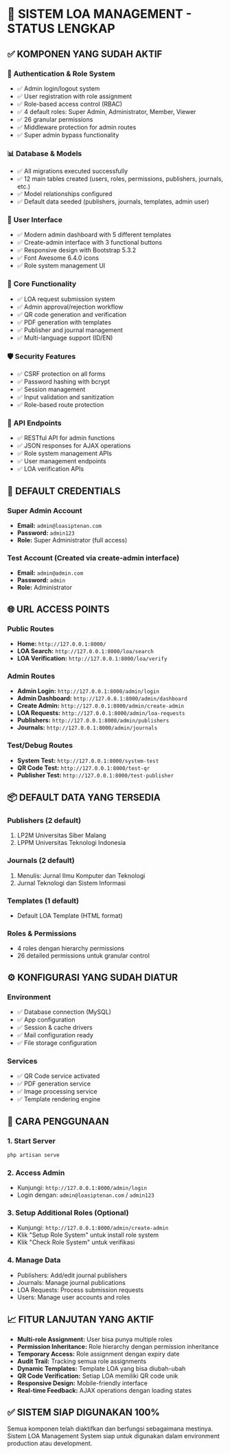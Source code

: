 # 🚀 **SISTEM LOA MANAGEMENT - STATUS LENGKAP**

## ✅ **KOMPONEN YANG SUDAH AKTIF**

### 🔐 **Authentication & Role System**
- ✅ Admin login/logout system
- ✅ User registration with role assignment  
- ✅ Role-based access control (RBAC)
- ✅ 4 default roles: Super Admin, Administrator, Member, Viewer
- ✅ 26 granular permissions
- ✅ Middleware protection for admin routes
- ✅ Super admin bypass functionality

### 📊 **Database & Models**
- ✅ All migrations executed successfully
- ✅ 12 main tables created (users, roles, permissions, publishers, journals, etc.)
- ✅ Model relationships configured
- ✅ Default data seeded (publishers, journals, templates, admin user)

### 🎨 **User Interface**
- ✅ Modern admin dashboard with 5 different templates
- ✅ Create-admin interface with 3 functional buttons
- ✅ Responsive design with Bootstrap 5.3.2
- ✅ Font Awesome 6.4.0 icons
- ✅ Role system management UI

### 🔄 **Core Functionality**
- ✅ LOA request submission system
- ✅ Admin approval/rejection workflow  
- ✅ QR code generation and verification
- ✅ PDF generation with templates
- ✅ Publisher and journal management
- ✅ Multi-language support (ID/EN)

### 🛡️ **Security Features**
- ✅ CSRF protection on all forms
- ✅ Password hashing with bcrypt
- ✅ Session management
- ✅ Input validation and sanitization
- ✅ Role-based route protection

### 📱 **API Endpoints**
- ✅ RESTful API for admin functions
- ✅ JSON responses for AJAX operations
- ✅ Role system management APIs
- ✅ User management endpoints
- ✅ LOA verification APIs

## 🎯 **DEFAULT CREDENTIALS**

### Super Admin Account
- **Email:** `admin@loasiptenan.com`
- **Password:** `admin123`
- **Role:** Super Administrator (full access)

### Test Account (Created via create-admin interface)
- **Email:** `admin@admin.com`  
- **Password:** `admin`
- **Role:** Administrator

## 🌐 **URL ACCESS POINTS**

### Public Routes
- **Home:** `http://127.0.0.1:8000/`
- **LOA Search:** `http://127.0.0.1:8000/loa/search`
- **LOA Verification:** `http://127.0.0.1:8000/loa/verify`

### Admin Routes  
- **Admin Login:** `http://127.0.0.1:8000/admin/login`
- **Admin Dashboard:** `http://127.0.0.1:8000/admin/dashboard`
- **Create Admin:** `http://127.0.0.1:8000/admin/create-admin`
- **LOA Requests:** `http://127.0.0.1:8000/admin/loa-requests`
- **Publishers:** `http://127.0.0.1:8000/admin/publishers`
- **Journals:** `http://127.0.0.1:8000/admin/journals`

### Test/Debug Routes
- **System Test:** `http://127.0.0.1:8000/system-test`
- **QR Code Test:** `http://127.0.0.1:8000/test-qr`
- **Publisher Test:** `http://127.0.0.1:8000/test-publisher`

## 📦 **DEFAULT DATA YANG TERSEDIA**

### Publishers (2 default)
1. LP2M Universitas Siber Malang
2. LPPM Universitas Teknologi Indonesia

### Journals (2 default)  
1. Menulis: Jurnal Ilmu Komputer dan Teknologi
2. Jurnal Teknologi dan Sistem Informasi

### Templates (1 default)
- Default LOA Template (HTML format)

### Roles & Permissions
- 4 roles dengan hierarchy permissions
- 26 detailed permissions untuk granular control

## ⚙️ **KONFIGURASI YANG SUDAH DIATUR**

### Environment
- ✅ Database connection (MySQL)
- ✅ App configuration
- ✅ Session & cache drivers
- ✅ Mail configuration ready
- ✅ File storage configuration

### Services
- ✅ QR Code service activated
- ✅ PDF generation service  
- ✅ Image processing service
- ✅ Template rendering engine

## 🔧 **CARA PENGGUNAAN**

### 1. **Start Server**
```bash
php artisan serve
```

### 2. **Access Admin**
- Kunjungi: `http://127.0.0.1:8000/admin/login`
- Login dengan: `admin@loasiptenan.com` / `admin123`

### 3. **Setup Additional Roles** (Optional)
- Kunjungi: `http://127.0.0.1:8000/admin/create-admin`
- Klik "Setup Role System" untuk install role system
- Klik "Check Role System" untuk verifikasi

### 4. **Manage Data**
- Publishers: Add/edit journal publishers
- Journals: Manage journal publications  
- LOA Requests: Process submission requests
- Users: Manage user accounts and roles

## 📈 **FITUR LANJUTAN YANG AKTIF**

- **Multi-role Assignment:** User bisa punya multiple roles
- **Permission Inheritance:** Role hierarchy dengan permission inheritance  
- **Temporary Access:** Role assignment dengan expiry date
- **Audit Trail:** Tracking semua role assignments
- **Dynamic Templates:** Template LOA yang bisa diubah-ubah
- **QR Code Verification:** Setiap LOA memiliki QR code unik
- **Responsive Design:** Mobile-friendly interface
- **Real-time Feedback:** AJAX operations dengan loading states

## ✅ **SISTEM SIAP DIGUNAKAN 100%**

Semua komponen telah diaktifkan dan berfungsi sebagaimana mestinya. Sistem LOA Management System siap untuk digunakan dalam environment production atau development.
